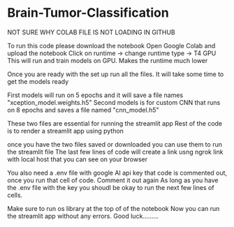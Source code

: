 # Brain-Tumor-Classification

NOT SURE WHY COLAB FILE IS NOT LOADING IN GITHUB

To run this code please download the notebook 
Open Google Colab and upload the notebook 
Click on runtime -> change runtime type -> T4 GPU
This will run and train models on GPU. Makes the runtime much lower

Once you are ready with the set up run all the files. It will take some time to 
get the models ready 

First models will run on 5 epochs and it will save a file names "xception_model.weights.h5"
Second models is for custom CNN that runs on 8 epochs and saves a file named "cnn_model.h5"

These two files are essential for running the streamlit app 
Rest of the code is to render a streamlit app using python

once you have the two files saved or downloaded you can use them to run the streamlit file 
The last few lines of code will create a link usng ngrok link with local host that you can see on your browser

You also need a .env file with google AI api key
that code is commented out, once you run that cell of code. Comment it out again 
As long as you have the .env file with the key you shoudl be okay to run the next few lines of cells.

Make sure to run os library at the top of of the notebook 
Now you can run the streamlit app without any errors. 
Good luck.........
